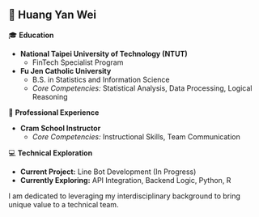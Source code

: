 ## 👋 Huang Yan Wei

🎓 **Education**
* **National Taipei University of Technology (NTUT)**
    * FinTech Specialist Program
* **Fu Jen Catholic University**
    * B.S. in Statistics and Information Science
    * *Core Competencies:* Statistical Analysis, Data Processing, Logical Reasoning

💼 **Professional Experience**
* **Cram School Instructor**
    * *Core Competencies:* Instructional Skills, Team Communication

💻 **Technical Exploration**
* **Current Project:** Line Bot Development (In Progress)
* **Currently Exploring:** API Integration, Backend Logic, Python, R

I am dedicated to leveraging my interdisciplinary background to bring unique value to a technical team.
